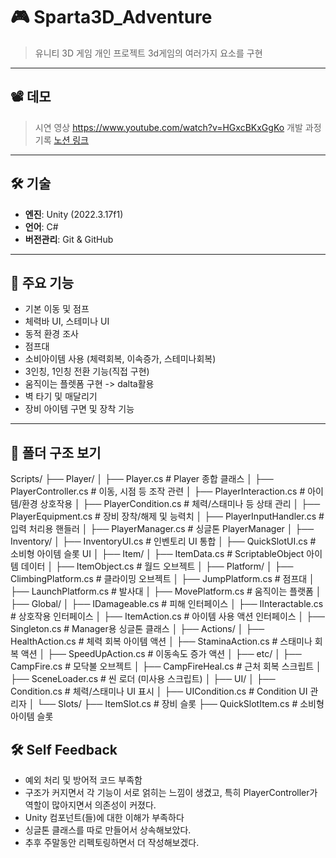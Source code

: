 # 🎮 Sparta3D_Adventure

> 유니티 3D 게임 개인 프로젝트
> 3d게임의 여러가지 요소를 구현

---

## 📽️ 데모

> 시연 영상
> https://www.youtube.com/watch?v=HGxcBKxGgKo
> 개발 과정 기록
> [노션 링크](https://www.notion.so/Sparta3D_Adventure-1f9dd79e416180d68c14f155217998b9#1fadd79e416180b291ead3d614af44eb)

---

## 🛠️ 기술 

- **엔진**: Unity (2022.3.17f1)
- **언어**: C#
- **버전관리**: Git & GitHub
---

## 🧩 주요 기능
- 기본 이동 및 점프
- 체력바 UI, 스테미나 UI
- 동적 환경 조사
- 점프대
- 소비아이템 사용 (체력회복, 이속증가, 스테미나회복)
- 3인칭, 1인칭 전환 기능(직접 구현)
- 움직이는 플렛폼 구현 -> dalta활용
- 벽 타기 및 매달리기
- 장비 아이템 구면 및 장착 기능
---

 ## 📁 폴더 구조 보기
Scripts/
├── Player/
│   ├── Player.cs                  # Player 종합 클래스
│   ├── PlayerController.cs        # 이동, 시점 등 조작 관련
│   ├── PlayerInteraction.cs       # 아이템/환경 상호작용
│   ├── PlayerCondition.cs         # 체력/스태미나 등 상태 관리
│   ├── PlayerEquipment.cs         # 장비 장착/해제 및 능력치
│   ├── PlayerInputHandler.cs      # 입력 처리용 핸들러
│   ├── PlayerManager.cs           # 싱글톤 PlayerManager
│
├── Inventory/
│   ├── InventoryUI.cs             # 인벤토리 UI 통합
│   ├── QuickSlotUI.cs             # 소비형 아이템 슬롯 UI
│
├── Item/
│   ├── ItemData.cs                # ScriptableObject 아이템 데이터
│   ├── ItemObject.cs              # 월드 오브젝트
│
├── Platform/
│   ├── ClimbingPlatform.cs        # 클라이밍 오브젝트
│   ├── JumpPlatform.cs            # 점프대
│   ├── LaunchPlatform.cs          # 발사대
│   ├── MovePlatform.cs            # 움직이는 플랫폼
│
├── Global/
│   ├── IDamageable.cs             # 피해 인터페이스
│   ├── IInteractable.cs           # 상호작용 인터페이스
│   ├── ItemAction.cs              # 아이템 사용 액션 인터페이스
│   ├── Singleton.cs               # Manager용 싱글톤 클래스
│
├── Actions/
│   ├── HealthAction.cs            # 체력 회복 아이템 액션
│   ├── StaminaAction.cs           # 스태미나 회복 액션
│   ├── SpeedUpAction.cs           # 이동속도 증가 액션
│
├── etc/
│   ├── CampFire.cs                # 모닥불 오브젝트
│   ├── CampFireHeal.cs           # 근처 회복 스크립트
│   ├── SceneLoader.cs             # 씬 로더 (미사용 스크립트)
│
├── UI/
│   ├── Condition.cs               # 체력/스태미나 UI 표시
│   ├── UICondition.cs             # Condition UI 관리자
│
└── Slots/
    ├── ItemSlot.cs                # 장비 슬롯
    ├── QuickSlotItem.cs           # 소비형 아이템 슬롯



## 🛠️ Self Feedback
- 예외 처리 및 방어적 코드 부족함
- 구조가 커지면서 각 기능이 서로 얽히는 느낌이 생겼고, 특히 PlayerController가 역할이 많아지면서 의존성이 커졌다.
- Unity 컴포넌트(들)에 대한 이해가 부족하다
- 싱글톤 클래스를 따로 만들어서 상속해보았다.
- 추후 주말동안 리펙토링하면서 더 작성해보겠다.


    
